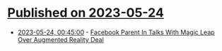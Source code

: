 # [Published on 2023-05-24](index.md)

* [2023-05-24, 00:45:00](https://tech.slashdot.org/story/23/05/23/2151250/facebook-parent-in-talks-with-magic-leap-over-augmented-reality-deal?utm_source=rss1.0mainlinkanon&utm_medium=feed) - [Facebook Parent In Talks With Magic Leap Over Augmented Reality Deal](https://tech.slashdot.org/story/23/05/23/2151250/facebook-parent-in-talks-with-magic-leap-over-augmented-reality-deal?utm_source=rss1.0mainlinkanon&utm_medium=feed)
